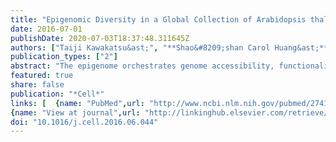```yaml
---
title: "Epigenomic Diversity in a Global Collection of Arabidopsis thaliana Accessions"
date: 2016-07-01
publishDate: 2020-07-03T18:37:48.311645Z
authors: ["Taiji Kawakatsu&ast;", "**Shao&#8209;shan Carol Huang&ast;**", "Florian Jupe&ast;", "Eriko Sasaki&ast;", "Robert J. Schmitz", "Mark A. Urich", "Rosa Castanon", "Joseph R. Nery", "Cesar Barragan", "Yupeng He", "Huaming Chen", "Manu Dubin", "Cheng-Ruei Lee", "Congmao Wang", "Felix Bemm", "Claude Becker", "Ryan sO'Neil", "Ronan C. O'Malley", "Danjuma X. Quarless", "The 1001 Genomes Consortium", "Nicholas J. Schork", "Detlef Weigel", "Magnus Nordborg", "Joseph R. Ecker", "(&ast; indicates co-first author)"]
publication_types: ["2"]
abstract: "The epigenome orchestrates genome accessibility, functionality, and three-dimensional structure. Because epigenetic variation can impact transcription and thus phenotypes, it may contribute to adaptation. Here, we report 1,107 high-quality single-base resolution methylomes and 1,203 transcriptomes from the 1001 Genomes collection of Arabidopsis thaliana. Although the genetic basis of methylation variation is highly complex, geographic origin is a major predictor of genome-wide DNA methylation levels and of altered gene expression caused by epialleles. Comparison to cistrome and epicistrome datasets identifies associations between transcription factor binding sites, methylation, nucleotide variation, and co-expression modules. Physical maps for nine of the most diverse genomes reveal how transposons and other structural variants shape the epigenome, with dramatic effects on immunity genes. The 1001 Epigenomes Project provides a comprehensive resource for understanding how variation in DNA methylation contributes to molecular and non-molecular phenotypes in natural populations of the most studied model plant."
featured: true
share: false
publication: "*Cell*"
links: [  {name: "PubMed",url: "http://www.ncbi.nlm.nih.gov/pubmed/27419873"}, 
{name: "View at journal",url: "http://linkinghub.elsevier.com/retrieve/pii/S0092867416308522"}]
doi: "10.1016/j.cell.2016.06.044"
---
```


